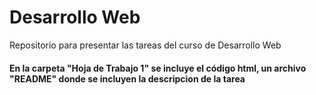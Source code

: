 # Desarrollo Web
Repositorio para presentar las tareas del curso de Desarrollo Web

#### En la carpeta "Hoja de Trabajo 1" se incluye el código html, un archivo "README" donde se incluyen la descripcion de la tarea
